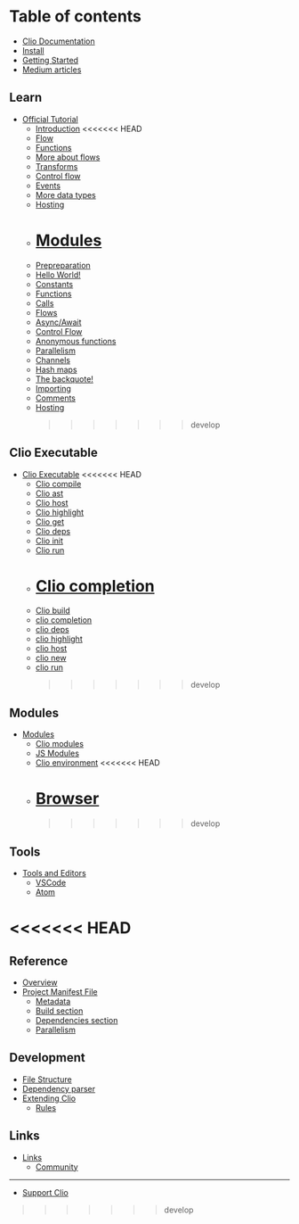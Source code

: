# Table of contents

- [Clio Documentation](README.md)
- [Install](install.md)
- [Getting Started](getting-started.md)
- [Medium articles](medium-articles.md)

## Learn

- [Official Tutorial](learn/official-tutorial/README.md)
  - [Introduction](learn/official-tutorial/introduction.md)
    <<<<<<< HEAD
  - [Flow](learn/official-tutorial/flow.md)
  - [Functions](learn/official-tutorial/functions.md)
  - [More about flows](learn/official-tutorial/more-about-flows.md)
  - [Transforms](learn/official-tutorial/transforms.md)
  - [Control flow](learn/official-tutorial/control-flow.md)
  - [Events](learn/official-tutorial/events.md)
  - [More data types](learn/official-tutorial/more-data-types.md)
  - [Hosting](learn/official-tutorial/hosting.md)
  - # [Modules](learn/official-tutorial/modules.md)
  - [Prepreparation](learn/official-tutorial/prepreparation.md)
  - [Hello World!](learn/official-tutorial/hello.md)
  - [Constants](learn/official-tutorial/constants.md)
  - [Functions](learn/official-tutorial/functions.md)
  - [Calls](learn/official-tutorial/calls.md)
  - [Flows](learn/official-tutorial/flows.md)
  - [Async/Await](learn/official-tutorial/await.md)
  - [Control Flow](learn/official-tutorial/control.md)
  - [Anonymous functions](learn/official-tutorial/anonymous-functions.md)
  - [Parallelism](learn/official-tutorial/parallelism.md)
  - [Channels](learn/official-tutorial/channels.md)
  - [Hash maps](learn/official-tutorial/hash-maps.md)
  - [The backquote!](learn/official-tutorial/the-backquote.md)
  - [Importing](learn/official-tutorial/importing.md)
  - [Comments](learn/official-tutorial/comments.md)
  - [Hosting](learn/official-tutorial/hosting.md)
    > > > > > > > develop

## Clio Executable

- [Clio Executable](clio-executable/clio-executable/README.md)
  <<<<<<< HEAD
  - [Clio compile](clio-executable/clio-executable/clio-compile.md)
  - [Clio ast](clio-executable/clio-executable/clio-ast.md)
  - [Clio host](clio-executable/clio-executable/clio-host.md)
  - [Clio highlight](clio-executable/clio-executable/clio-highlight.md)
  - [Clio get](clio-executable/clio-executable/clio-get.md)
  - [Clio deps](clio-executable/clio-executable/clio-deps.md)
  - [Clio init](clio-executable/clio-executable/clio-init.md)
  - [Clio run](clio-executable/clio-executable/clio-run.md)
  - # [Clio completion](clio-executable/clio-executable/clio-completion.md)
  - [Clio build](clio-executable/clio-executable/clio-build.md)
  - [clio completion](clio-executable/clio-executable/clio-completion.md)
  - [clio deps](clio-executable/clio-executable/clio-deps.md)
  - [clio highlight](clio-executable/clio-executable/clio-highlight.md)
  - [clio host](clio-executable/clio-executable/clio-host.md)
  - [clio new](clio-executable/clio-executable/clio-new.md)
  - [clio run](clio-executable/clio-executable/clio-run.md)
    > > > > > > > develop

## Modules

- [Modules](modules/modules/README.md)
  - [Clio modules](modules/modules/clio-modules.md)
  - [JS Modules](modules/modules/js-modules.md)
  - [Clio environment](modules/modules/clio-environment.md)
    <<<<<<< HEAD
  - # [Browser](modules/modules/browser.md)
    > > > > > > > develop

## Tools

- [Tools and Editors](tools/tools-and-editors/README.md)
  - [VSCode](tools/tools-and-editors/vscode.md)
  - [Atom](tools/tools-and-editors/atom.md)

# <<<<<<< HEAD

## Reference

- [Overview](reference/reference.md)
- [Project Manifest File](reference/manifest/README.md)
  - [Metadata](reference/manifest/metadata.md)
  - [Build section](reference/manifest/build-section.md)
  - [Dependencies section](reference/manifest/dependencies-section.md)
  - [Parallelism](reference/manifest/parallelism.md)

## Development

- [File Structure](development/file-structure.md)
- [Dependency parser](development/dependency_parser.md)
- [Extending Clio](development/extend/README.md)
  - [Rules](development/extend/rule.md)

## Links

- [Links](links/links/README.md)
  - [Community](links/links/community.md)

---

- [Support Clio](support-clio.md)

> > > > > > > develop
